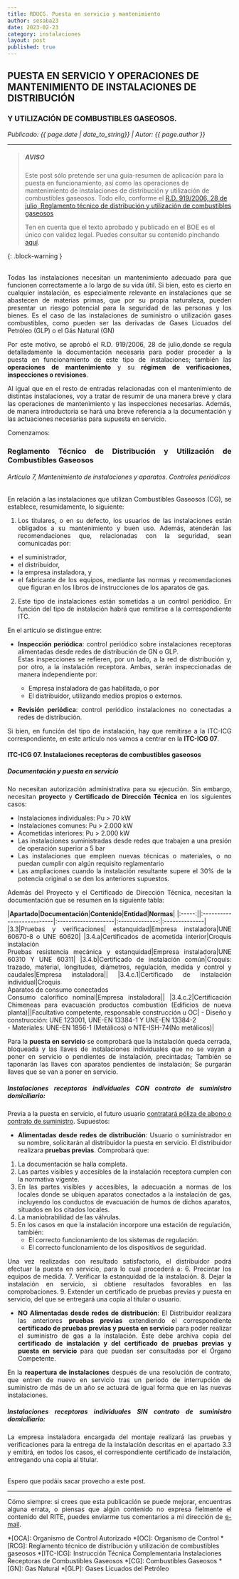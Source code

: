 ```yaml
---
title: RDUCG. Puesta en servicio y mantenimiento
author: sesaba23
date: 2023-02-23
category: instalaciones
layout: post
published: true
---
```


## PUESTA EN SERVICIO Y OPERACIONES DE MANTENIMIENTO DE INSTALACIONES DE DISTRIBUCIÓN
### Y UTILIZACIÓN DE COMBUSTIBLES GASEOSOS. 

*Publicado: {{ page.date | date_to_string}} \| Autor: {{ page.author }}*

---
> ##### AVISO
>
> Este post sólo pretende ser una guía-resumen de aplicación para la puesta en
> funcionamiento, así como las operaciones de mantenimiento de instalaciones
> de distribución y utilización de combustibles gaseosos. 
> Todo ello, conforme el [R.D. 919/2006, 28 de julio, Reglamento técnico de distribución y utilización de combustibles gaseosos][1]  
>
> Ten en cuenta que el texto aprobado y publicado en el BOE es el único con validez legal. 
> Puedes consultar su contenido pinchando [aquí][1].    
>  
{: .block-warning }

           
<div markdown=1 style="text-align: justify">
<br>
Todas las instalaciones necesitan un mantenimiento adecuado para que funcionen
correctamente a lo largo de su vida útil. Si bien, esto es cierto en cualquier instalación,
es especialmente relevante en instalaciones que se abastecen de materias primas, que por su
propia naturaleza, pueden presentar un riesgo potencial para la seguridad de las personas y los bienes.
Es el caso de las instalaciones de suministro o utilización gases combustibles, como pueden ser
las derivadas de Gases Licuados del Petróleo (GLP) o el Gás Natural (GN)

Por este motivo, se aprobó el R.D. 919/2006, 28 de julio,donde se regula detalladamente la
documentación necesaria para poder proceder a la puesta en funcionamiento de este
tipo de instalaciones; también las **operaciones de mantenimiento** y su 
**régimen de verificaciones, inspecciones o revisiones**.  

Al igual que en el resto de entradas relacionadas con el mantenimiento de distintas
instalaciones, voy a tratar de resumir de una manera breve y clara
las operaciones de mantenimiento y las inspecciones necesarias. Además, de manera introductoria
se hará una breve referencia a la documentación y las actuaciones necesarias para supuesta en servicio.

Comenzamos:

### Reglamento Técnico de Distribución y Utilización de Combustibles Gaseosos

###### Artículo 7, Mantenimiento de instalaciones y aparatos. Controles periódicos
En relación a las instalaciones que utilizan Combustibles Gaseosos (CG), 
se establece, resumidamente, lo siguiente:
1. Los titulares, o en su defecto, los usuarios de las instalaciones están obligados 
a su mantenimiento y buen uso.
Además, atenderán las recomendaciones que, relacionadas con la seguridad, sean comunicadas por:
- el suministrador,
- el distribuidor,
- la empresa instaladora, y
- el fabricante de los equipos, mediante las normas y recomendaciones que figuran 
en los libros de instrucciones de los aparatos de gas.
2. Este tipo de instalaciones están sometidas a un control periódico. 
En función del tipo de instalación habrá que remitirse a la correspondiente ITC.

En el artículo se distingue entre:
- **Inspección periódica**: control periódico sobre instalaciones receptoras alimentadas 
desde redes de distribución de GN o GLP.  
Estas inspecciones se refieren, por un lado, a la red de distribución y, por otro,
a la instalación receptora. Ambas, serán inspeccionadas de manera independiente por:  
    - Empresa instaladora de gas habilitada, o por
    - El distribuidor, utilizando medios propios o externos.  

- **Revisión periódica**: control periódico instalaciones no conectadas a redes de distribución.

Si bien, en función del tipo de instalación, hay que remitirse a la ITC-ICG correspondiente, 
en este artículo nos vamos a centrar en la **ITC-ICG 07**.

#### ITC-ICG 07. Instalaciones receptoras de combustibles gaseosos

##### Documentación y puesta en servicio
No necesitan autorización administrativa para su ejecución. 
Sin embargo, necesitan **proyecto** y **Certificado de Dirección Técnica** en los siguientes casos:
- Instalaciones individuales: Pu > 70 kW
- Instalaciones comunes: Pu > 2.000 kW
- Acometidas interiores: Pu > 2.000 kW
- Las instalaciones suministradas desde redes que trabajen a una presión de operación superior a 5 bar
- Las instalaciones que empleen nuevas técnicas o materiales, o no puedan cumplir con algún requisito reglamentario
- Las ampliaciones cuando la instalación resultante supere el 30% de la potencia original o se den los anteriores supuestos.

Además del Proyecto y el Certificado de Dirección Técnica, necesitan la documentación que se
resumen en la siguiente tabla:

|**Apartado**|**Documentación**|**Contenido**|**Entidad**|**Normas**|
|:-----:||:--------------------------|:--------------------|:--------------:|:--------------|
|3.3|Pruebas y verificaciones| estanquidad|Empresa instaladora|UNE 60670-8 o UNE 60620|
|3.4.a|Certificados de acometida interior|Croquis instalación<br>Pruebas resistencia mecánica y estanquidad|Empresa instaladora|UNE 60310 Y UNE 60311|
|3.4.b|Certificado de instalación común|Croquis: trazado, material, longitudes, diámetros, regulación, medida y control y caudales|Empresa instaladora||
|3.4.c.1|Certificado de instalación individual|Croquis <br> Aparatos de consumo conectados <br> Consumo calorífico nominal|Empresa instaladora||
|3.4.c.2|Certificación Chimeneas para evacuación productos combustión (Edificios de nueva planta)||Facultativo competente, responsable construcción u OC| - Diseño y construcción: UNE 123001, UNE-EN 13384-1 Y UNE-EN 13384-2 <br> - Materiales: UNE-EN 1856-1 (Metálicos) o NTE-ISH-74(No metálicos)|

Para la **puesta en servicio** se comprobará que la instalación queda cerrada, 
bloqueada y las llaves de instalaciones individuales que no se vayan a poner en servicio
 o pendientes de instalación, precintadas; También se taponarán las llaves con 
 aparatos pendientes de instalación; Se purgarán llaves que se van a poner en servicio.

##### Instalaciones receptoras individuales CON contrato de suministro domiciliario:
Previa a la puesta en servicio, el futuro usuario <ins>contratará póliza de abono o contrato de suministro</ins>.
Supuestos:
-  **Alimentadas desde redes de distribución**: Usuario o suministrador en su nombre,
 solicitarán al distribuidor la puesta en servicio.
El distribuidor realizara **pruebas previas**. Comprobará que:
1. La documentación se halla completa.
2. Las partes visibles y accesibles de la instalación receptora cumplen con la normativa vigente.
3. En las partes visibles y accesibles, la adecuación a normas de los locales 
donde se ubiquen aparatos conectados a la instalación de gas, incluyendo los conductos 
de evacuación de humos de dichos aparatos, situados en los citados locales.
4. La maniobrabilidad de las válvulas.
5. En los casos en que la instalación incorpore una estación de regulación, también:
    - El correcto funcionamiento de los sistemas de regulación.
    - El correcto funcionamiento de los dispositivos de seguridad.  

Una vez realizadas con resultado satisfactorio, el distribuidor podrá efectuar la 
puesta en servicio, para lo cual procederá a:
6. Precintar los equipos de medida.
7. Verificar la estanquidad de la instalación.
8. Dejar la instalación en servicio, si obtiene resultados favorables en las comprobaciones.
9. Extender un certificado de pruebas previas y puesta en servicio, del que se entregará una copia al titular o usuario.

-  **NO Alimentadas desde redes de distribución**:
El Distribuidor realizara las anteriores **pruebas previas** extendiendo el correspondiente 
**certificado de pruebas previas y puesta en servicio** para poder realizar el 
suministro de gas a la instalación. 
Éste debe archiva copia del **certificado de instalación y del certificado de pruebas previas y puesta en servicio** 
para que puedan ser consultadas por el Órgano Competente.

En la **reapertura de instalaciones** después de una resolución de contrato, 
que entren de nuevo en servicio tras un periodo de interrupción de suministro de 
más de un año se actuará de igual forma que en las nuevas instalaciones.


##### Instalaciones receptoras individuales SIN contrato de suministro domiciliario:
La empresa instaladora encargada del montaje realizará las pruebas y verificaciones 
para la entrega de la instalación descritas en el apartado 3.3 y emitirá, 
en todos los casos, el correspondiente certificado de instalación, entregando una copia al titular.

<br>
Espero que podáis sacar provecho a este post.

---
Cómo siempre: si crees que esta publicación se puede mejorar, encuentras alguna errata,
o piensas que algún contenido no expresa fielmente el contenido del RITE,
puedes enviarme tus comentarios a mi dirección de [e-mail][6].
</div>

*[OCA]: Organismo de Control Autorizado
*[OC]: Organismo de Control
*[RCG]:  Reglamento técnico de distribución y utilización de combustibles gaseosos
*[ITC-ICG]: Instrucción Técnica Complementaria Instalaciones Receptoras de Combustibles Gaseosos
*[CG]:  Combustibles Gaseosos
*[GN]:  Gas Natural
*[GLP]: Gases Licuados del Petróleo


[^1]: Footnote

[1]:https://www.boe.es/eli/es/rd/2006/07/28/919/con 
[6]:mailto:sesaba23@gmail.com


